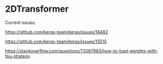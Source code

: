 # 2DTransformer

Current issues: 

https://github.com/keras-team/keras/issues/16482

https://github.com/keras-team/keras/issues/15515

https://stackoverflow.com/questions/72067983/how-to-load-weights-with-tpu-strategy
